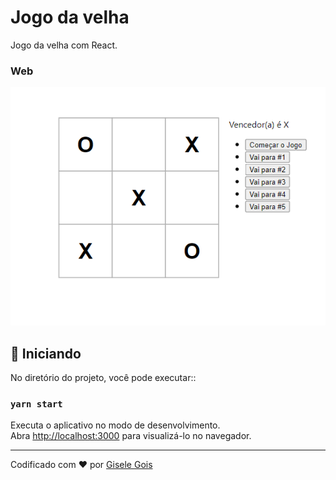 # Jogo da velha

Jogo da velha com React.<br />
### Web
<img src="final.png" alt="Web"/>

## 🚀 Iniciando
No diretório do projeto, você pode executar::
### `yarn start`

Executa o aplicativo no modo de desenvolvimento.\
Abra [http://localhost:3000](http://localhost:3000) para visualizá-lo no navegador.

---
Codificado com ❤️  por [Gisele Gois](https://github.com/GiseleGois)
